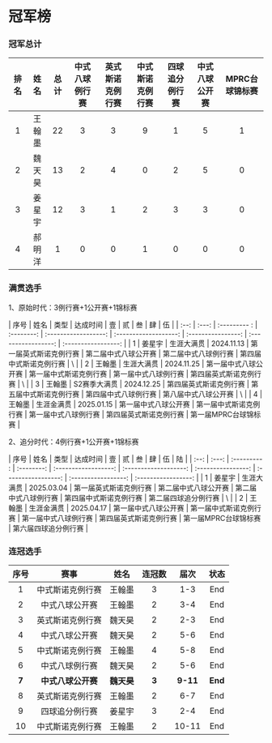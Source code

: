 # 冠军榜

### 冠军总计

| 排名 | 姓名   | 总计 | 中式八球例行赛   | 英式斯诺克例行赛   | 中式斯诺克例行赛  | 四球追分例行赛 | 中式八球公开赛  | MPRC台球锦标赛 |
| :--: | :----: | :--: | :------------: | :--------------: | :--------------: | :------------: | :-----------: | :-----------: |
| 1    | 王翰墨 | 22   | 3              | 3                | 9                | 1             | 5              | 1             |
| 2    | 魏天昊 | 13   | 2              | 4                | 0                | 2             | 5              | 0             |
| 3    | 姜星宇 | 12   | 3              | 1                | 2                | 3             | 3              | 0             |
| 4    | 郝明洋 | 1    | 0              | 0                | 1                | 0             | 0              | 0             |

### 满贯选手

1、原始时代：3例行赛+1公开赛+1锦标赛

| 序号 | 姓名   | 类型         | 达成时间    | 壹                   | 贰                    | 叁                 | 肆                   | 伍                  |
| :--: | :---: | :--------- : | :--------: | :------------------: | :-------------------: | :----------------: | :-----------------: | :-----------------: |
| 1    | 姜星宇 | 生涯大满贯   | 2024.11.13 | 第一届英式斯诺克例行赛 | 第二届中式八球公开赛   | 第二届中式八球例行赛 | 第四届中式斯诺克例行赛 |         \\          |
| 2    | 王翰墨 | 生涯大满贯   | 2024.11.25 | 第一届中式八球公开赛   | 第一届中式斯诺克例行赛 | 第一届中式八球例行赛 | 第四届英式斯诺克例行赛 |         \\          |
| 3    | 王翰墨 | S2赛季大满贯 | 2024.12.25 | 第四届英式斯诺克例行赛 | 第五届中式斯诺克例行赛 | 第四届中式八球例行赛 | 第八届中式八球公开赛   |         \\          |
| 4    | 王翰墨 | 生涯金满贯   | 2025.01.15 | 第一届中式八球公开赛   | 第一届中式斯诺克例行赛 | 第一届中式八球例行赛 | 第四届英式斯诺克例行赛 | 第一届MPRC台球锦标赛  |

2、追分时代：4例行赛+1公开赛+1锦标赛

| 序号 | 姓名   | 类型         | 达成时间    | 壹                   | 贰                    | 叁                 | 肆                   | 伍                  | 陆                  |
| :--: | :---: | :--------- : | :--------: | :------------------: | :-------------------: | :----------------: | :-----------------: | :-----------------: | :-----------------: |
| 1    | 姜星宇 | 生涯大满贯   | 2025.03.04 | 第一届英式斯诺克例行赛 | 第二届中式八球公开赛   | 第二届中式八球例行赛 | 第四届中式斯诺克例行赛 | 第二届四球追分例行赛  |         \\          |
| 2    | 王翰墨 | 生涯金满贯   | 2025.04.17 | 第一届中式八球公开赛   | 第一届中式斯诺克例行赛 | 第一届中式八球例行赛 | 第四届英式斯诺克例行赛 | 第一届MPRC台球锦标赛  | 第六届四球追分例行赛 |

### 连冠选手

| 序号   | 赛事              | 姓名       | 连冠数  | 届次     | 状态       |
| :---: | :----------------: | :-------: | :----: | :------: | :--------: |
|   1   | 中式斯诺克例行赛    |   王翰墨   |   3    |   1-3    |  End       |
|   2   | 中式八球公开赛      |   王翰墨   |   2    |   3-4    |  End       |
|   3   | 英式斯诺克例行赛    |   魏天昊   |   2    |   2-3    |  End       |
|   4   | 中式八球公开赛      |   魏天昊   |   2    |   5-6    |  End       |
|   5   | 中式斯诺克例行赛    |   王翰墨   |   4    |   5-8    |  End       |
|   6   | 中式八球例行赛      |   魏天昊   |   2    |   5-6    |  End       |
| **7** | **中式八球公开赛** | **魏天昊** | **3**  | **9-11** | **End**     |
|   8   | 英式斯诺克例行赛    |   王翰墨   |   2    |   6-7    |  End       |
|   9   | 四球追分例行赛      |   姜星宇   |   3    |   2-4    |  End       |
|   10  | 中式斯诺克例行赛    |   王翰墨   |   2    |   10-11  |  End       |

